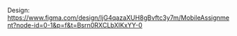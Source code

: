 Design: https://www.figma.com/design/IjG4qazaXUH8gBvftc3y7m/MobileAssignment?node-id=0-1&p=f&t=Bsrn0RXCLbXIKxYY-0
